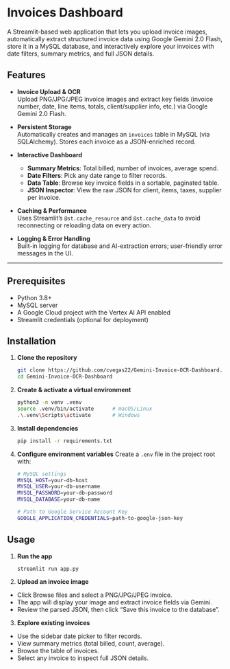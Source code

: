 # Invoices Dashboard

A Streamlit-based web application that lets you upload invoice images, automatically extract structured invoice data using Google Gemini 2.0 Flash, store it in a MySQL database, and interactively explore your invoices with date filters, summary metrics, and full JSON details.

## Features

- **Invoice Upload & OCR**  
  Upload PNG/JPG/JPEG invoice images and extract key fields (invoice number, date, line items, totals, client/supplier info, etc.) via Google Gemini 2.0 Flash.

- **Persistent Storage**  
  Automatically creates and manages an `invoices` table in MySQL (via SQLAlchemy). Stores each invoice as a JSON-enriched record.

- **Interactive Dashboard**  
  - **Summary Metrics**: Total billed, number of invoices, average spend.  
  - **Date Filters**: Pick any date range to filter records.  
  - **Data Table**: Browse key invoice fields in a sortable, paginated table.  
  - **JSON Inspector**: View the raw JSON for client, items, taxes, supplier per invoice.

- **Caching & Performance**  
  Uses Streamlit’s `@st.cache_resource` and `@st.cache_data` to avoid reconnecting or reloading data on every action.

- **Logging & Error Handling**  
  Built-in logging for database and AI-extraction errors; user-friendly error messages in the UI.

---

## Prerequisites

- Python 3.8+  
- MySQL server 
- A Google Cloud project with the Vertex AI API enabled  
- Streamlit credentials (optional for deployment)

## Installation

1. **Clone the repository**  
    ```bash
    git clone https://github.com/cvegas22/Gemini-Invoice-OCR-Dashboard.git
    cd Gemini-Invoice-OCR-Dashboard
    ```

2. **Create & activate a virtual environment**
    ```bash
    python3 -m venv .venv
    source .venv/bin/activate      # macOS/Linux
    .\.venv\Scripts\activate       # Windows
    ```

3. **Install dependencies** 
    ```bash
    pip install -r requirements.txt
    ``` 

4. **Configure environment variables** 
    Create a `.env` file in the project root with:
    ```bash
    # MySQL settings
    MYSQL_HOST=your-db-host
    MYSQL_USER=your-db-username
    MYSQL_PASSWORD=your-db-password
    MYSQL_DATABASE=your-db-name

    # Path to Google Service Account Key
    GOOGLE_APPLICATION_CREDENTIALS=path-to-google-json-key
    ```

## Usage

1. **Run the app**  
    ```bash
    streamlit run app.py
    ```

2. **Upload an invoice image**
- Click Browse files and select a PNG/JPG/JPEG invoice.
- The app will display your image and extract invoice fields via Gemini.
- Review the parsed JSON, then click “Save this invoice to the database”.

3. **Explore existing invoices**
- Use the sidebar date picker to filter records.
- View summary metrics (total billed, count, average).
- Browse the table of invoices.
- Select any invoice to inspect full JSON details.
